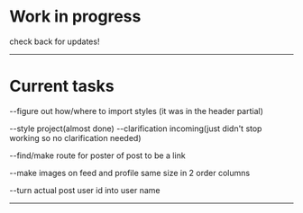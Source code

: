 # Work in progress

check back for updates!

---

# Current tasks

--figure out how/where to import styles (it was in the header partial)

--style project(almost done)
  --clarification incoming(just didn't stop working so no clarification needed)

--find/make route for poster of post to be a link

--make images on feed and profile same size in 2 order columns 

--turn actual post user id into user name

---
